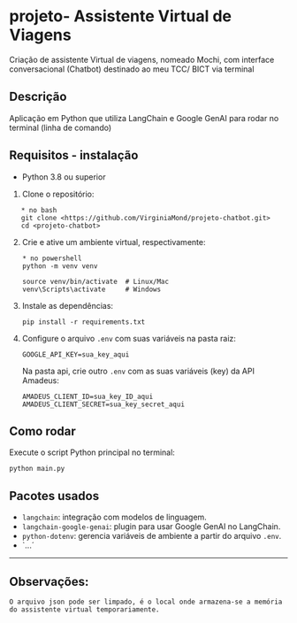 # projeto- Assistente Virtual de Viagens
Criação de assistente Virtual de viagens, nomeado Mochi, com interface conversacional (Chatbot) destinado ao meu TCC/ BICT via terminal


## Descrição  
Aplicação em Python que utiliza LangChain e Google GenAI para rodar no terminal (linha de comando)

## Requisitos - instalação

- Python 3.8 ou superior

1. Clone o repositório:  
````
   * no bash
   git clone <https://github.com/VirginiaMond/projeto-chatbot.git>
   cd <projeto-chatbot>
   ````

2. Crie e ative um ambiente virtual, respectivamente:

   ```
   * no powershell
   python -m venv venv

   source venv/bin/activate  # Linux/Mac
   venv\Scripts\activate     # Windows
   ```

3. Instale as dependências:

   ```
   pip install -r requirements.txt
   ```

4. Configure o arquivo `.env` com suas variáveis na pasta raiz:

   ```
   GOOGLE_API_KEY=sua_key_aqui
   ```
   Na pasta api, crie outro `.env` com as suas variáveis (key) da API Amadeus:
   ```
   AMADEUS_CLIENT_ID=sua_key_ID_aqui
   AMADEUS_CLIENT_SECRET=sua_key_secret_aqui 
   ```
## Como rodar

Execute o script Python principal no terminal:

```
python main.py
```

## Pacotes usados

* `langchain`: integração com modelos de linguagem.
* `langchain-google-genai`: plugin para usar Google GenAI no LangChain.
* `python-dotenv`: gerencia variáveis de ambiente a partir do arquivo `.env`.
* `...´

---
## Observações: 

```
O arquivo json pode ser limpado, é o local onde armazena-se a memória do assistente virtual temporariamente.
```

